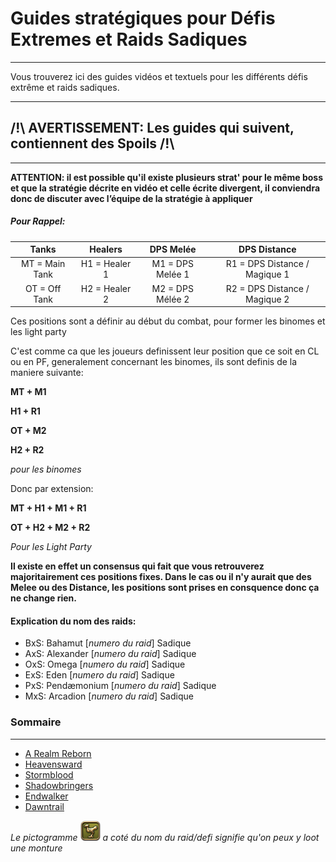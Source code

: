 # Guides stratégiques pour Défis Extremes et Raids Sadiques
---
Vous trouverez ici des guides vidéos et textuels pour les différents défis extrême et raids sadiques.

---
## /!\ AVERTISSEMENT: Les guides qui suivent, contiennent des Spoils /!\
---

**ATTENTION: il est possible qu'il existe plusieurs strat' pour le même boss et que la stratégie décrite en vidéo et celle écrite divergent, il conviendra donc de discuter avec l’équipe de la stratégie à appliquer**

##### Pour Rappel:

|     Tanks      |    Healers    |    DPS Melée     |         DPS Distance          |
| :------------: | :-----------: | :--------------: | :---------------------------: |
| MT = Main Tank | H1 = Healer 1 | M1 = DPS Melée 1 | R1 = DPS Distance / Magique 1 |
| OT = Off Tank  | H2 = Healer 2 | M2 = DPS Mélée 2 | R2 = DPS Distance / Magique 2 |

Ces positions sont a définir au début du combat, pour former les binomes et les light party

C'est comme ca que les joueurs definissent leur position que ce soit en CL ou en PF, generalement concernant les binomes, ils sont definis de la maniere suivante:

**MT + M1**

**H1 + R1**

**OT + M2**

**H2 + R2**

*pour les binomes*

Donc par extension:

**MT + H1 + M1 + R1**

 **OT + H2 + M2 + R2**

*Pour les Light Party*

**Il existe en effet un consensus qui fait que vous retrouverez majoritairement ces positions fixes. Dans le cas ou il n'y aurait que des Melee ou des Distance, les positions sont prises en consquence donc ça ne change rien.**

#### Explication du nom des raids:
* BxS: Bahamut [*numero du raid*] Sadique
* AxS: Alexander [*numero du raid*] Sadique
* OxS: Omega [*numero du raid*] Sadique
* ExS: Eden [*numero du raid*] Sadique
* PxS: Pendæmonium [*numero du raid*] Sadique
* MxS: Arcadion [*numero du raid*] Sadique

### Sommaire
---
* [A Realm Reborn](0-ARR.md)
* [Heavensward](1-HS.md)
* [Stormblood](2-SB.md)
* [Shadowbringers](3-SHB.md)
* [Endwalker](4-EW.md)
* [Dawntrail](5-DT.md)

*Le pictogramme ![mount](img/mount.png) a coté du nom du raid/defi signifie qu'on peux y loot une monture*
